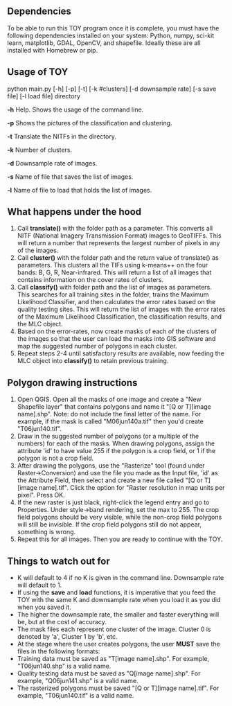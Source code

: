 ## Dependencies ##

To be able to run this TOY program once it is complete, you must have the following dependencies installed on your system:
Python, numpy, sci-kit learn, matplotlib, GDAL, OpenCV, and shapefile. Ideally these are all installed with Homebrew or pip.

## Usage of TOY 

python main.py [-h] [-p] [-t] [-k #clusters] [-d downsample rate] [-s save file] [-l load file] directory

**-h** Help. Shows the usage of the command line.

**-p** Shows the pictures of the classification and clustering.

**-t** Translate the NITFs in the directory.

**-k** Number of clusters.

**-d** Downsample rate of images.

**-s** Name of file that saves the list of images.

**-l** Name of file to load that holds the list of images.


## What happens under the hood ##

1. Call **translate()** with the folder path as a parameter. This converts all NITF (National Imagery Transmission Format) images to GeoTIFFs. This will return a number that represents the largest number of pixels in any of the images.
2. Call **cluster()** with the folder path and the return value of translate() as parameters. This clusters all the TIFs using k-means++ on the four bands: B, G, R, Near-infrared. This will return a list of all images that contains information on the cover rates of clusters.
3. Call **classify()** with folder path and the list of images as parameters. This searches for all training sites in the folder, trains the Maximum Likelihood Classifier, and then calculates the error rates based on the quality testing sites. This will return the list of images with the error rates of the Maximum Likelihood Classification, the classification results, and the MLC object.
4. Based on the error-rates, now create masks of each of the clusters of the images so that the user can load the masks into GIS software and map the suggested number of polygons in each cluster.
5. Repeat steps 2-4 until satisfactory results are available, now feeding the MLC object into **classify()** to retain previous training.

## Polygon drawing instructions ##
1. Open QGIS. Open all the masks of one image and create a "New Shapefile layer" that contains polygons and name it "[Q or T][image name].shp". Note: do not include the final letter of the name. For example, if the mask is called "M06jun140a.tif" then you'd create "T06jun140.tif".
2. Draw in the suggested number of polygons (or a multiple of the numbers) for each of the masks.
When drawing polygons, assign the attribute 'id' to have value 255 if the polygon is a crop field, or 1 if the polygon is not a crop field.
3. After drawing the polygons, use the "Rasterize" tool (found under Raster->Conversion) and use the file you made as the Input file, 'id' as the Attribute Field, then select and create a new file called "[Q or T][image name].tif". Click the option for "Raster resolution in map units per pixel". Press OK.
4. If the new raster is just black, right-click the legend entry and go to Properties. Under style->band rendering, set the max to 255. The crop field polygons should be very visible, while the non-crop field polygons will still be invisible. If the crop field polygons still do not appear, something is wrong.
4. Repeat this for all images. Then you are ready to continue with the TOY.

## Things to watch out for ##
* K will default to 4 if no K is given in the command line. Downsample rate will default to 1. 
* If using the **save** and **load** functions, it is imperative that you feed the TOY with the same K and downsample rate when you load it as you did when you saved it.
* The higher the downsample rate, the smaller and faster everything will be, but at the cost of accuracy.
* The mask files each represent one cluster of the image. Cluster 0 is denoted by 'a', Cluster 1 by 'b', etc.
* At the stage where the user creates polygons, the user **MUST** save the files in the following formats:
 * Training data must be saved as "T[image name].shp". For example, "T06jun140.shp" is a valid name.
 * Quality testing data must be saved as "Q[image name].shp". For example, "Q06jun141.shp" is a valid name.
 * The rasterized polygons must be saved "[Q or T][image name].tif". For example, "T06jun140.tif" is a valid name.

